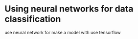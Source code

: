 # Using neural networks for data classification
use neural network for make a model with use tensorflow
